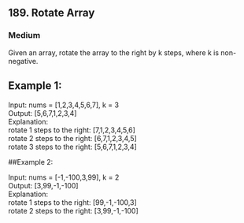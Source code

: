 ## 189. Rotate Array
### Medium

Given an array, rotate the array to the right by k steps, where k is non-negative.

## Example 1:

Input: nums = [1,2,3,4,5,6,7], k = 3\
Output: [5,6,7,1,2,3,4]\
Explanation:\
rotate 1 steps to the right: [7,1,2,3,4,5,6]\
rotate 2 steps to the right: [6,7,1,2,3,4,5]\
rotate 3 steps to the right: [5,6,7,1,2,3,4]

##Example 2:

Input: nums = [-1,-100,3,99], k = 2\
Output: [3,99,-1,-100]\
Explanation: \
rotate 1 steps to the right: [99,-1,-100,3]\
rotate 2 steps to the right: [3,99,-1,-100]